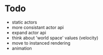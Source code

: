 # Todo

- static actors
- more consistant actor api
- expand actor api
- think about 'world space' values (velocity)
- move to instanced rendering
- animation
